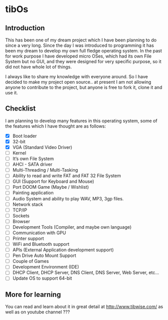 # tibOs
## Introduction
This has been one of my dream project which I have been planning to do since a very long. Since the day I was introduced to programming it has been my dream to develop my own full fledge operating system. In the past for work purpose I have developed micro OSes, which had its own File System but no GUI, and they were designed for very specific purpose, so it did not have whole lot of things.

I always like to share my knowledge with everyone around. So I have decided to make my project open source.. at present I am not allowing anyone to contribute to the project, but anyone is free to fork it, clone it and use it.

## Checklist

I am planning to develop many features in this operating system, some of the features which I have thought are as follows:

- [x] Boot loader
- [x] 32-bit
- [x] VGA (Standard Video Driver)
- [ ] Kernel
- [ ] It’s own File System
- [ ] AHCI - SATA driver
- [ ] Multi-Threading / Multi-Tasking
- [ ] Ability to read and write FAT and FAT 32 File System
- [ ] GUI (Support for Keyboard and Mouse)
- [ ] Port DOOM Game (Maybe / Wishlist)
- [ ] Painting application
- [ ] Audio System and ability to play WAV, MP3, 3gp files.
- [ ] Network stack
- [ ] TCP/IP
- [ ] Sockets
- [ ] Browser
- [ ] Development Tools (Compiler, and maybe own language)
- [ ] Communication with GPU
- [ ] Printer support
- [ ] WiFi and Bluetooth support
- [ ] APIs (External Application development support)
- [ ] Pen Drive Auto Mount Support
- [ ] Couple of Games
- [ ] Development Environment (IDE)
- [ ] DHCP Client, DHCP Server, DNS Client, DNS Server, Web Server, etc...
- [ ] Update OS to support 64-bit

## More for learning

You can read and learn about it in great detail at http://www.tibwise.com/ as well as on youtube channel ???
